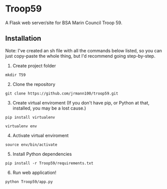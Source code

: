 # Troop59 #
A Flask web server/site for BSA Marin Council Troop 59.

## Installation ##
Note: I've created an sh file with all the commands below listed, so you can just copy-paste the whole thing, but I'd recommend going step-by-step.
1. Create project folder
```
mkdir T59
```
2. Clone the repository
```
git clone https://github.com/jrmann100/troop59.git
```
3. Create virtual enviroment (If you don't have pip, or Python at that, installed, you may be a lost cause.)
```
pip install virtualenv
```
```
virtualenv env
```
4. Activate virtual enviroment
```
source env/bin/activate
```
5. Install Python dependencies
```
pip install -r Troop59/requirements.txt
```
6. Run web application!
```
python Troop59/app.py
```
